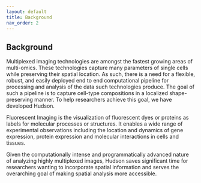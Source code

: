 ```yaml
---
layout: default
title: Background
nav_order: 2
---
```


## Background

<p align="justify ">

Multiplexed imaging technologies are amongst the fastest growing areas of multi-omics. These technologies capture many parameters of single 
cells while preserving their spatial location. As such, there is a need for a flexible, robust, and easily deployed end to end computational 
pipeline for processing and analysis of the data such technologies produce. The goal of such a pipeline is to capture cell-type compositions 
in a localized shape-preserving manner. To help researchers achieve this goal, we have developed Hudson.

</p>


<p align="justify ">

 Fluorescent Imaging is the visualization of fluorescent dyes or proteins as labels for molecular processes or structures. It enables a wide range of
 experimental observations including the location and dynamics of gene expression, protein expression and molecular interactions in cells and tissues.

</p>

<p align="justify ">
 
 Given the computationally intense and programmatically advanced nature of analyzing highly multiplexed images, Hudson saves significant time for
 researchers wanting to incorporate spatial information and serves the overarching goal of making spatial analysis more accessible.
 
</p>
